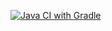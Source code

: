 [![Java CI with Gradle](https://github.com/SmorodaKsu/Patterns02/actions/workflows/gradle-publish.yml/badge.svg)](https://github.com/SmorodaKsu/Patterns02/actions/workflows/gradle-publish.yml)
